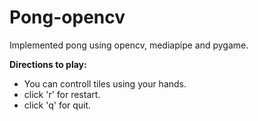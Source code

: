 # Pong-opencv
Implemented pong using opencv, mediapipe and pygame.

<strong>Directions to play:</strong>
- You can controll tiles using your hands.
- click 'r' for restart.
- click 'q' for quit.

